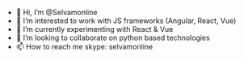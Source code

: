 - 👋 Hi, I’m @Selvamonline
- 👀 I’m interested to work with JS frameworks (Angular, React, Vue)
- 🌱 I’m currently experimenting with React & Vue
- 💞️ I’m looking to collaborate on python based technologies
- 📫 How to reach me skype: selvamonline

<!---
Selvamonline/Selvamonline is a ✨ special ✨ repository because its `README.md` (this file) appears on your GitHub profile.
You can click the Preview link to take a look at your changes.
--->
